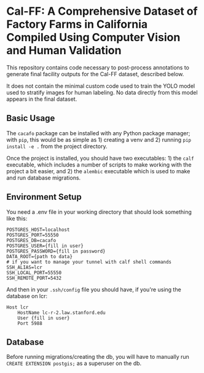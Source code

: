 # Cal-FF: A Comprehensive Dataset of Factory Farms in California Compiled Using Computer Vision and Human Validation

This repository contains code necessary to post-process annotations to generate final facility outputs for the Cal-FF dataset, described below.

It does not contain the minimal custom code used to train the YOLO model used to stratify images for human labeling. No data directly from this model appears in the final dataset.

## Basic Usage

The `cacafo` package can be installed with any Python package manager; with `pip`, this would be as simple as 1) creating a venv and 2) running `pip install -e .` from the project directory.

Once the project is installed, you should have two executables: 1) the `calf` executable, which includes a number of scripts to make working with the project a bit easier, and 2) the `alembic` executable which is used to make and run database migrations.

## Environment Setup

You need a .env file in your working directory that should look something like this:

```
POSTGRES_HOST=localhost
POSTGRES_PORT=55550
POSTGRES_DB=cacafo
POSTGRES_USER={fill in user}
POSTGRES_PASSWORD={fill in password}
DATA_ROOT={path to data}
# if you want to manage your tunnel with calf shell commands
SSH_ALIAS=lcr
SSH_LOCAL_PORT=55550
SSH_REMOTE_PORT=5432
```

And then in your `.ssh/config` file you should have, if you're using the database on lcr:
```
Host lcr
	HostName lc-r-2.law.stanford.edu
	User {fill in user}
	Port 5988
```

## Database

Before running migrations/creating the db, you will have to manually
run `CREATE EXTENSION postgis;` as a superuser on the db.
